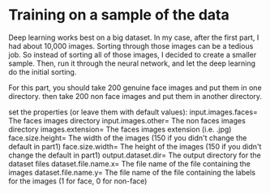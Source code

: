 # Training on a sample of the data

Deep learning works best on a big dataset. In my case, after the first part, I had about 10,000 images.
Sorting through those images can be a tedious job.
So instead of sorting all of those images, I decided to create a smaller sample. 
Then, run it through the neural network, and let the deep learning do the initial sorting.

For this part, you should take 200 genuine face images and put them in one directory.
then take 200 non face images and put them in another directory.

set the properties (or leave them with default values):
input.images.faces= The faces images directory
input.images.other= The non faces images directory
images.extension= The faces images extension (i.e. .jpg)
face.size.height= The width of the images (150 if you didn't change the default in part1)
face.size.width= The height of the images (150 if you didn't change the default in part1)
output.dataset.dir= The output directory for the dataset files
dataset.file.name.x= The file name of the file containing the images
dataset.file.name.y= The file name of the file containing the labels for the images (1 for face, 0 for non-face)
